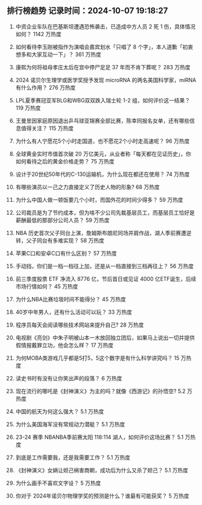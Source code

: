 
## 排行榜趋势 记录时间：2024-10-07 19:18:27
  
  1. 中资企业车队在巴基斯坦遭遇恐怖袭击，已造成中方人员 2 死 1 伤，具体情况如何？ 1142 万热度
    
  2. 如何看待李玉刚被指作为演唱会嘉宾划水「只唱了 8 个字」，本人道歉「初衷想多和大家互动一下」？ 361 万热度
    
  3. 康熙为何将祖母孝庄太后在宫中停尸足足 37 年而不肯下葬呢？ 283 万热度
    
  4. 2024 诺贝尔生理学或医学奖授予发现 microRNA 的两名美国科学家，miRNA 有什么作用？ 276 万热度
    
  5. LPL夏季赛冠亚军BLG和WBG双双跌入瑞士轮 1-2 组，如何评价这一结果？ 119 万热度
    
  6. 王曼昱因家庭原因退出乒乓球亚锦赛全部比赛，陈幸同报名女单，还有哪些信息值得关注？ 115 万热度
    
  7. 为什么有人宁愿花5个小时走国道，也不愿花2个小时走高速呢？ 96 万热度
    
  8. 全球黄金实时市值首次破 20 万亿美元，从业者称「每天都在见证历史」，你如何看待之后的黄金价格走势？ 75 万热度
    
  9. 设计于20世纪50年代的C-130运输机，为什么现在都还在使用？ 74 万热度
    
  10. 有哪些演员以一己之力直接定义了历史人物的形象? 68 万热度
    
  11. 为什么中国人做一顿饭要几个小时，而国外花的时间少得多？ 59 万热度
    
  12. 公司裁员是为了节约成本，但为啥不少公司先裁基层员工，而基层员工恰好是薪酬最低的那部分公司人员？ 59 万热度
    
  13. NBA 历史首次父子同台上演，詹姆斯布朗尼同场并肩作战，湖人季前赛遭逆转，父子同台有多难实现？ 58 万热度
    
  14. 苹果C口和安卓C口有什么区别？ 57 万热度
    
  15. 手动挡，你们是一档一档往上加，还是从一档直接到三档再往上？ 56 万热度
    
  16. 前三季度股票 ETF 净流入 8776 亿，节后首日或见证 4000 亿ETF诞生，后续市场行情如何？ 45 万热度
    
  17. 为什么NBA比赛垃圾时间不能得分？ 45 万热度
    
  18. 40岁中年男人，还有什么活动可以玩？ 33 万热度
    
  19. 程序员每天会阅读哪些技术网站来提升自己? 28 万热度
    
  20. 电视剧《亮剑》中朱子明被山本一木放回独立团后，如果马上说出一切并提供假情报戴罪立功，他会怎么样？ 17 万热度
    
  21. 为何MOBA类游戏几乎都是5打5，5这个数字是有什么科学讲究吗？ 15 万热度
    
  22. 读史书时有没有让你笑出声的段落？ 6 万热度
    
  23. 现在流行的哪吒是《封神演义》为主的吗？就像《西游记》的孙悟空? 5.2 万热度
    
  24. 中国的航天为何这么强大？ 5.1 万热度
    
  25. 为什么美国海军没有常规动力潜艇？ 5.1 万热度
    
  26. 23-24 赛季 NBANBA季前赛太阳 118:114 湖人，如何评价这场比赛？ 5.1 万热度
    
  27. 到底是工作需要我，还是我需要工作？ 5.1 万热度
    
  28. 《封神演义》女娲让妲己祸害商朝，成功后为什么又杀了妲己？ 5.1 万热度
    
  29. 为什么画手不喜欢文字设？ 5 万热度
    
  30. 你对于 2024年诺贝尔物理学奖的预测是什么？谁最有可能获奖？ 5 万热度
    